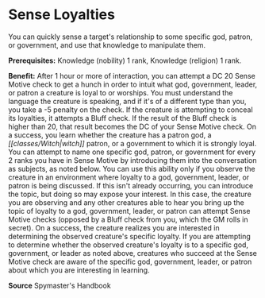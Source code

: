 ﻿---
cssclass: [feats]

---
# Sense Loyalties

You can quickly sense a target's relationship to some specific god, patron, or government, and use that knowledge to manipulate them.

**Prerequisites:** Knowledge (nobility) 1 rank, Knowledge (religion) 1 rank.

**Benefit:** After 1 hour or more of interaction, you can attempt a DC 20 Sense Motive check to get a hunch in order to intuit what god, government, leader, or patron a creature is loyal to or worships. You must understand the language the creature is speaking, and if it's of a different type than you, you take a -5 penalty on the check. If the creature is attempting to conceal its loyalties, it attempts a Bluff check. If the result of the Bluff check is higher than 20, that result becomes the DC of your Sense Motive check. On a success, you learn whether the creature has a patron god, a _[[classes/Witch|witch]]_ patron, or a government to which it is strongly loyal. You can attempt to name one specific god, patron, or government for every 2 ranks you have in Sense Motive by introducing them into the conversation as subjects, as noted below. You can use this ability only if you observe the creature in an environment where loyalty to a god, government, leader, or patron is being discussed. If this isn't already occurring, you can introduce the topic, but doing so may expose your interest. In this case, the creature you are observing and any other creatures able to hear you bring up the topic of loyalty to a god, government, leader, or patron can attempt Sense Motive checks (opposed by a Bluff check from you, which the GM rolls in secret). On a success, the creature realizes you are interested in determining the observed creature's specific loyalty. If you are attempting to determine whether the observed creature's loyalty is to a specific god, government, or leader as noted above, creatures who succeed at the Sense Motive check are aware of the specific god, government, leader, or patron about which you are interesting in learning.

**Source** Spymaster's Handbook